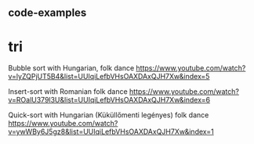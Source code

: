 ## code-examples

# tri

Bubble sort with Hungarian, folk dance
https://www.youtube.com/watch?v=lyZQPjUT5B4&list=UUIqiLefbVHsOAXDAxQJH7Xw&index=5

Insert-sort with Romanian folk dance
https://www.youtube.com/watch?v=ROalU379l3U&list=UUIqiLefbVHsOAXDAxQJH7Xw&index=6

Quick-sort with Hungarian (Küküllőmenti legényes) folk dance
https://www.youtube.com/watch?v=ywWBy6J5gz8&list=UUIqiLefbVHsOAXDAxQJH7Xw&index=1

